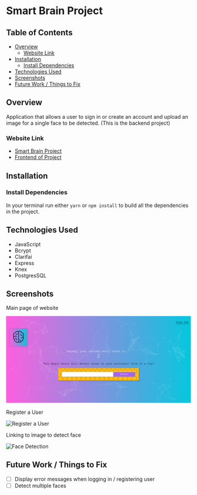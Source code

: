 # Smart Brain Project

## Table of Contents

- [Overview](#overview)
  - [Website Link](#website-link)
- [Installation](#installation)
  - [Install Dependencies](#install-dependencies)
- [Technologies Used](#technologies-used)
- [Screenshots](#screenshots)
- [Future Work / Things to Fix](#future-work--things-to-fix)

## Overview

Application that allows a user to sign in or create an account and upload an
image for a single face to be detected. (This is the backend project)

### Website Link

- [Smart Brain Project](https://haylz-smart-brain.herokuapp.com/)
- [Frontend of Project](https://github.com/HaylzRandom/smart-brain-project)

## Installation

### Install Dependencies

In your terminal run either `yarn` or `npm install` to build all the
dependencies in the project.

## Technologies Used

- JavaScript
- Bcrypt
- Clarifai
- Express
- Knex
- PostgresSQL

## Screenshots

Main page of website

![Main Page of Website](./screenshots/mainWebsite.png)

Register a User

![Register a User](./screenshots/gifs/registerUser.gif)

Linking to image to detect face

![Face Detection](./screenshots/gifs/detectFace.gif)

## Future Work / Things to Fix

- [ ] Display error messages when logging in / registering user
- [ ] Detect multiple faces
